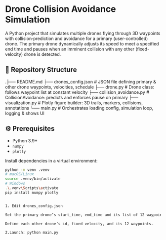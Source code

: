 # Drone Collision Avoidance Simulation

A Python project that simulates multiple drones flying through 3D waypoints with collision‐prediction and avoidance for a primary (user-controlled) drone. The primary drone dynamically adjusts its speed to meet a specified end time and pauses when an imminent collision with any other (fixed-velocity) drone is detected.


## 📂 Repository Structure
.├── README.md
 ├── drones_config.json # JSON file defining primary & other drone waypoints, velocities, schedule
 ├── drone.py # Drone class: follows waypoint list at constant velocity
 ├── collision_avoidance.py # CollisionAvoidance: predicts and enforces pause on primary
 ├── visualization.py # Plotly figure builder: 3D trails, markers, collisions, annotations
 └── main.py # Orchestrates loading config, simulation loop, logging & shows UI

## ⚙️ Prerequisites

- Python 3.9+  
- `numpy`  
- `plotly`

Install dependencies in a virtual environment:

```bash
python -m venv .venv
# macOS/Linux
source .venv/bin/activate
# Windows
.\.venv\Scripts\activate
pip install numpy plotly


1. Edit drones_config.json

Set the primary drone’s start_time, end_time and its list of 12 waypoints.

Define each other drone’s id, fixed velocity, and its 12 waypoints.

2.Launch: python main.py


